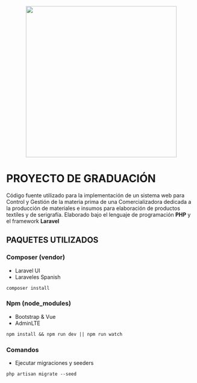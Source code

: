 <p align="center">
    <a href="https://laravel.com" target="_blank">
        <img src="https://raw.githubusercontent.com/laravel/art/master/logo-lockup/5%20SVG/2%20CMYK/1%20Full%20Color/laravel-logolockup-cmyk-red.svg" 
            width="400"
        >
    </a>    
</p>

# PROYECTO DE GRADUACIÓN

Código fuente utilizado para la implementación de un sistema web para Control y Gestión de la materia prima de una Comercializadora dedicada a la producción de materiales e insumos para elaboración de productos textíles y de serigrafía. Elaborado bajo el lenguaje de programación <b>PHP</b> y el framework <b>Laravel</b>

## PAQUETES UTILIZADOS

### Composer (vendor)

- Laravel UI
- Laraveles Spanish

```md
composer install
```

### Npm (node_modules)

- Bootstrap & Vue
- AdminLTE

```md
npm install && npm run dev || npm run watch
```

### Comandos

- Ejecutar migraciones y seeders

```md
php artisan migrate --seed
```
